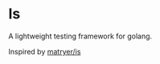 # Is
A lightweight testing framework for golang.

  
Inspired by [matryer/is](https://github.com/matryer/is)
